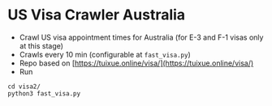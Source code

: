 # US Visa Crawler Australia

- Crawl US visa appointment times for Australia (for E-3 and F-1 visas only at this stage)
- Crawls every 10 min (configurable at `fast_visa.py`)
- Repo based on [https://tuixue.online/visa/](https://tuixue.online/visa/)
- Run
```
cd visa2/
python3 fast_visa.py
```

